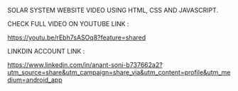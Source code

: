 SOLAR SYSTEM WEBSITE VIDEO USING HTML, CSS AND JAVASCRIPT.


CHECK FULL VIDEO ON YOUTUBE LINK : 

https://youtu.be/rEbh7sASOq8?feature=shared


LINKDIN ACCOUNT LINK : 

https://www.linkedin.com/in/anant-soni-b737662a2?utm_source=share&utm_campaign=share_via&utm_content=profile&utm_medium=android_app 
